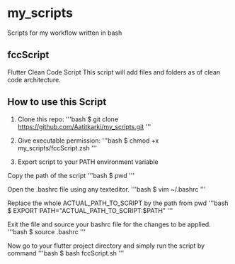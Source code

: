 # my_scripts
Scripts for my workflow written in bash

## fccScript
Flutter Clean Code Script
This script will add files and folders as of clean code architecture.
## How to use this Script

1) Clone this repo:
'''bash
$ git clone https://github.com/Aatitkarki/my_scripts.git
'''

2) Give executable permission:
'''bash
$ chmod +x my_scripts/fccScript.zsh
'''

3) Export script to your PATH environment variable

Copy the path of the script
'''bash
$ pwd
'''

Open the .bashrc file using any texteditor.
'''bash
$ vim ~/.bashrc
'''

Replace the whole ACTUAL_PATH_TO_SCRIPT by the path from pwd
'''bash
$ EXPORT PATH="ACTUAL_PATH_TO_SCRIPT:$PATH"
''' 

Exit the file and source your bashrc file for the changes to be applied.
'''bash
$ source .bashrc
'''

Now go to your flutter project directory and simply run the script by command
'''bash
$ bash fccScript.sh
'''
